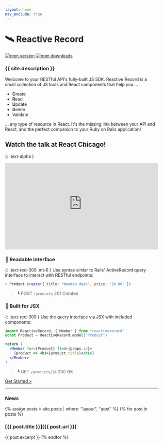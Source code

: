 ```yaml
---
layout: home
nav_exclude: true
---
```

# 🛰️ Reactive Record
[![npm version](https://img.shields.io/npm/v/reactiverecord.svg?style=flat-square)](https://www.npmjs.com/package/reactiverecord) [![npm downloads](https://img.shields.io/npm/dm/reactiverecord.svg?style=flat-square)](https://www.npmjs.com/package/reactiverecord)

### {{ site.description }}
Welcome to your RESTful API's fully-built JS SDK. Reactive Record is a small collection of JS tools and React components that help you &hellip;

- **C**reate
- **R**ead
- **U**pdate
- **D**elete
- Validate

&hellip; any type of resource in React. It's the missing link between your API and React, and the perfect companion to your Ruby on Rails application!

## Watch the talk at React Chicago!
{: .text-alpha }
<style>
  .responsive-yt-embed {position: relative;overflow: hidden;height:0;padding-bottom: 56.25%;}
  .responsive-yt-embed iframe, .responsive-yt-embed object, .responsive-yt-embed embed {position: absolute;top: 0;left: 0;width: 100%;height: 100%;}
</style>
<div style="max-width: 600px">
  <div class="responsive-yt-embed" style="width:100%;height:auto;">
    <iframe src="https://www.youtube-nocookie.com/embed/n0iL0trBbA8" frameborder="0" allow="accelerometer; autoplay; encrypted-media; gyroscope; picture-in-picture" allowfullscreen></iframe>
  </div>
</div>

### 🎉 Readable interface
{: .text-red-300 .mt-6 }
Use syntax simlar to Rails' ActiveRecord query interface to interact with RESTful endpoints:
```js
> Product.create({ title: "Wooden desk", price: "20.00" })
```
> &#9495; <span class="label">POST</span> `/products` 201 Created

### 🎉 Built for JSX
{: .text-red-300 }
Use the query interface via JSX with included components:

```jsx
import ReactiveRecord, { Member } from "reactiverecord"
const Product = ReactiveRecord.model("Product")

return (
  <Member for={Product} find={props.id}>
    {product => <h1>{product.title}</h1>}
  </Member>
)
```
> &#9495; <span class="label">GET</span> `/products/24` 200 OK

<div class="text-center mt-7">
  <a class="btn btn-lg" href="{% post_url guides/2019-07-14-getting-started %}">
    Get Started &raquo;
  </a>
</div>

---

### News
{% assign posts = site.posts | where: "layout", "post" %}
{% for post in posts %}
### [{{ post.title }}]({{ post.url }})
{{ post.excerpt }}
{% endfor %}
